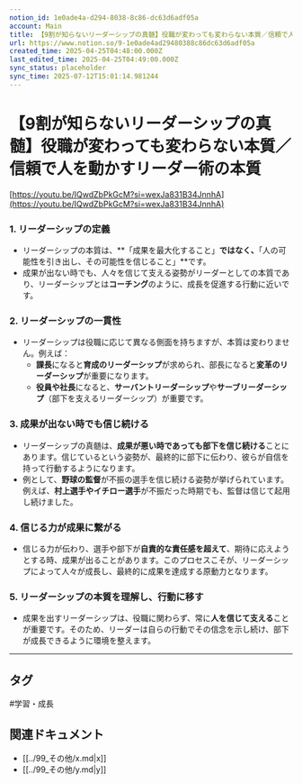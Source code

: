 ```yaml
---
notion_id: 1e0ade4a-d294-8038-8c86-dc63d6adf05a
account: Main
title: 【9割が知らないリーダーシップの真髄】役職が変わっても変わらない本質／信頼で人を動かすリーダー術の本質
url: https://www.notion.so/9-1e0ade4ad29480388c86dc63d6adf05a
created_time: 2025-04-25T04:48:00.000Z
last_edited_time: 2025-04-25T04:49:00.000Z
sync_status: placeholder
sync_time: 2025-07-12T15:01:14.981244
---
```

# 【9割が知らないリーダーシップの真髄】役職が変わっても変わらない本質／信頼で人を動かすリーダー術の本質

[https://youtu.be/IQwdZbPkGcM?si=wexJa831B34JnnhA](https://youtu.be/IQwdZbPkGcM?si=wexJa831B34JnnhA)
### 1. **リーダーシップの定義**
- リーダーシップの本質は、**「成果を最大化すること」**ではなく、**「人の可能性を引き出し、その可能性を信じること」**です。
- 成果が出ない時でも、人々を信じて支える姿勢がリーダーとしての本質であり、リーダーシップとは**コーチング**のように、成長を促進する行動に近いです。
### 2. **リーダーシップの一貫性**
- リーダーシップは役職に応じて異なる側面を持ちますが、本質は変わりません。例えば：
  - **課長**になると**育成のリーダーシップ**が求められ、部長になると**変革のリーダーシップ**が重要になります。
  - **役員や社長**になると、**サーバントリーダーシップ**や**サーブリーダーシップ**（部下を支えるリーダーシップ）が重要です。
### 3. **成果が出ない時でも信じ続ける**
- リーダーシップの真髄は、**成果が悪い時であっても部下を信じ続ける**ことにあります。信じているという姿勢が、最終的に部下に伝わり、彼らが自信を持って行動するようになります。
- 例として、**野球の監督**が不振の選手を信じ続ける姿勢が挙げられています。例えば、**村上選手やイチロー選手**が不振だった時期でも、監督は信じて起用し続けました。
### 4. **信じる力が成果に繋がる**
- 信じる力が伝わり、選手や部下が**自責的な責任感を超えて**、期待に応えようとする時、成果が出ることがあります。このプロセスこそが、リーダーシップによって人々が成長し、最終的に成果を達成する原動力となります。
### 5. **リーダーシップの本質を理解し、行動に移す**
- 成果を出すリーダーシップは、役職に関わらず、常に**人を信じて支える**ことが重要です。そのため、リーダーは自らの行動でその信念を示し続け、部下が成長できるように環境を整えます。
---

## タグ

#学習・成長 

## 関連ドキュメント

- [[../99_その他/x.md|x]]
- [[../99_その他/y.md|y]]

